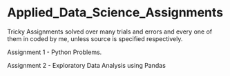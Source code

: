 # Applied_Data_Science_Assignments
Tricky Assignments solved over many trials and errors and every one of them in coded by me, unless source is specified respectively.

Assignment 1 - Python Problems.

Assignment 2 - Exploratory Data Analysis using Pandas 

